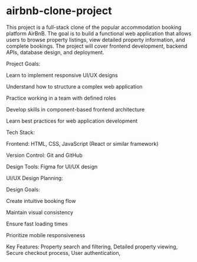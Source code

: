 # airbnb-clone-project
This project is a full-stack clone of the popular accommodation booking platform AirBnB. The goal is to build a functional web application that allows users to browse property listings, view detailed property information, and complete bookings. The project will cover frontend development, backend APIs, database design, and deployment.

Project Goals:

Learn to implement responsive UI/UX designs

Understand how to structure a complex web application

Practice working in a team with defined roles

Develop skills in component-based frontend architecture

Learn best practices for web application development

Tech Stack:

Frontend: HTML, CSS, JavaScript (React or similar framework)

Version Control: Git and GitHub

Design Tools: Figma for UI/UX design


UI/UX Design Planning:

Design Goals:

Create intuitive booking flow

Maintain visual consistency

Ensure fast loading times

Prioritize mobile responsiveness

Key Features:
Property search and filtering,
Detailed property viewing,
Secure checkout process,
User authentication,
